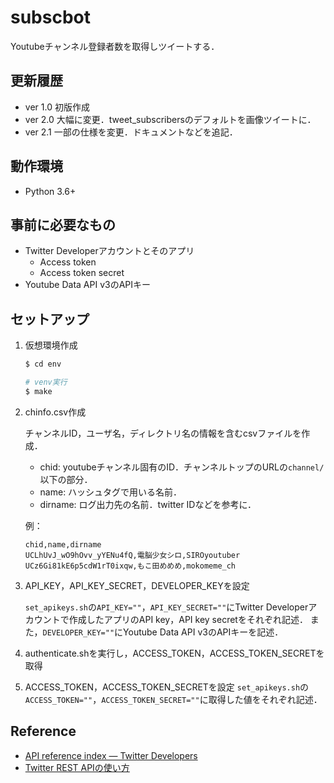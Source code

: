 # subscbot

Youtubeチャンネル登録者数を取得しツイートする．

## 更新履歴

- ver 1.0
初版作成
- ver 2.0
大幅に変更．tweet_subscribersのデフォルトを画像ツイートに．
- ver 2.1
一部の仕様を変更．ドキュメントなどを追記．

## 動作環境

- Python 3.6+

## 事前に必要なもの

- Twitter Developerアカウントとそのアプリ
  - Access token
  - Access token secret
- Youtube Data API v3のAPIキー

## セットアップ

1. 仮想環境作成

    ```bash
    $ cd env

    # venv実行
    $ make

    ```

2. chinfo.csv作成

    チャンネルID，ユーザ名，ディレクトリ名の情報を含むcsvファイルを作成．
    - chid: youtubeチャンネル固有のID．チャンネルトップのURLの`channel/`以下の部分．
    - name: ハッシュタグで用いる名前．
    - dirname: ログ出力先の名前．twitter IDなどを参考に．

    例：

    ```csv
    chid,name,dirname
    UCLhUvJ_wO9hOvv_yYENu4fQ,電脳少女シロ,SIROyoutuber
    UCz6Gi81kE6p5cdW1rT0ixqw,もこ田めめめ,mokomeme_ch
    ```

3. API_KEY，API_KEY_SECRET，DEVELOPER_KEYを設定

    `set_apikeys.sh`の`API_KEY=""`，`API_KEY_SECRET=""`にTwitter Developerアカウントで作成したアプリのAPI key，API key secretをそれぞれ記述．
    また，`DEVELOPER_KEY=""`にYoutube Data API v3のAPIキーを記述．

4. authenticate.shを実行し，ACCESS_TOKEN，ACCESS_TOKEN_SECRETを取得
  
5. ACCESS_TOKEN，ACCESS_TOKEN_SECRETを設定
    `set_apikeys.sh`の`ACCESS_TOKEN=""`，`ACCESS_TOKEN_SECRET=""`に取得した値をそれぞれ記述．

## Reference

- [API reference index — Twitter Developers](https://developer.twitter.com/en/docs/api-reference-index)
- [Twitter REST APIの使い方](https://syncer.jp/Web/API/Twitter/REST_API/)
